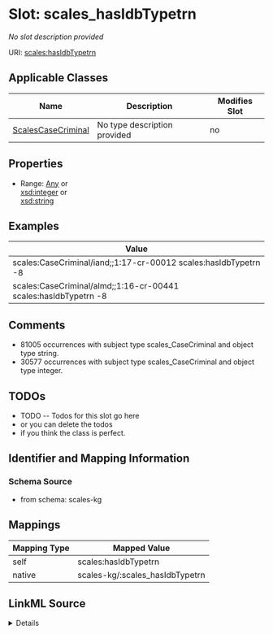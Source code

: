 

# Slot: scales_hasIdbTypetrn


_No slot description provided_





URI: [scales:hasIdbTypetrn](http://schemas.scales-okn.org/rdf/scales#hasIdbTypetrn)



<!-- no inheritance hierarchy -->





## Applicable Classes

| Name | Description | Modifies Slot |
| --- | --- | --- |
| [ScalesCaseCriminal](../classes/ScalesCaseCriminal.md) | No type description provided |  no  |







## Properties

* Range: [Any](../classes/Any.md)&nbsp;or&nbsp;<br />[xsd:integer](http://www.w3.org/2001/XMLSchema#integer)&nbsp;or&nbsp;<br />[xsd:string](http://www.w3.org/2001/XMLSchema#string)






## Examples

| Value |
| --- |
| scales:CaseCriminal/iand;;1:17-cr-00012 scales:hasIdbTypetrn -8 |
| scales:CaseCriminal/almd;;1:16-cr-00441 scales:hasIdbTypetrn -8 |

## Comments

* 81005 occurrences with subject type scales_CaseCriminal and object type string.
* 30577 occurrences with subject type scales_CaseCriminal and object type integer.

## TODOs

* TODO -- Todos for this slot go here
* or you can delete the todos
* if you think the class is perfect.

## Identifier and Mapping Information







### Schema Source


* from schema: scales-kg




## Mappings

| Mapping Type | Mapped Value |
| ---  | ---  |
| self | scales:hasIdbTypetrn |
| native | scales-kg/:scales_hasIdbTypetrn |




## LinkML Source

<details>
```yaml
name: scales_hasIdbTypetrn
description: No slot description provided
todos:
- TODO -- Todos for this slot go here
- or you can delete the todos
- if you think the class is perfect.
comments:
- 81005 occurrences with subject type scales_CaseCriminal and object type string.
- 30577 occurrences with subject type scales_CaseCriminal and object type integer.
examples:
- value: scales:CaseCriminal/iand;;1:17-cr-00012 scales:hasIdbTypetrn -8
- value: scales:CaseCriminal/almd;;1:16-cr-00441 scales:hasIdbTypetrn -8
from_schema: scales-kg
rank: 1000
slot_uri: scales:hasIdbTypetrn
alias: scales_hasIdbTypetrn
domain_of:
- scales_CaseCriminal
range: Any
any_of:
- range: integer
- range: string

```
</details>